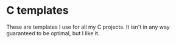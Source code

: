 # C templates

These are templates I use for all my C projects.
It isn't in any way guaranteed to be optimal, but I like it.